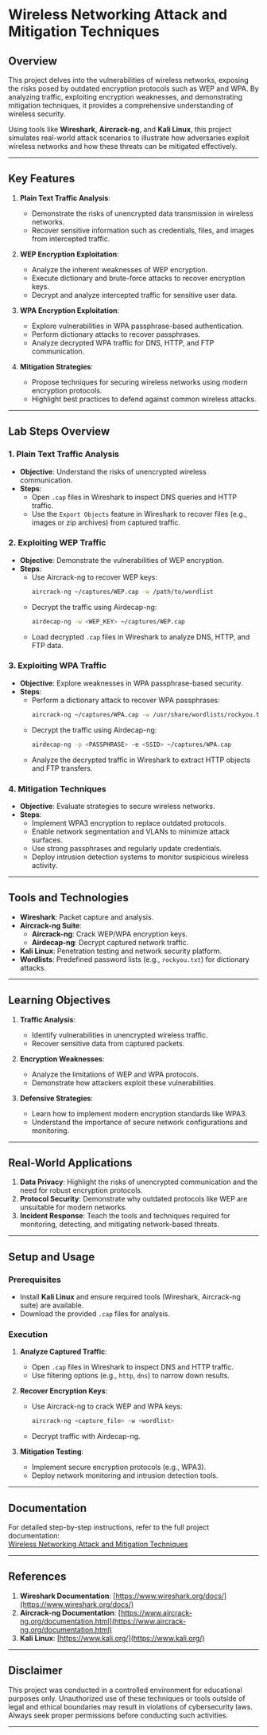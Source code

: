 # Wireless Networking Attack and Mitigation Techniques

## Overview

This project delves into the vulnerabilities of wireless networks, exposing the risks posed by outdated encryption protocols such as WEP and WPA. By analyzing traffic, exploiting encryption weaknesses, and demonstrating mitigation techniques, it provides a comprehensive understanding of wireless security.

Using tools like **Wireshark**, **Aircrack-ng**, and **Kali Linux**, this project simulates real-world attack scenarios to illustrate how adversaries exploit wireless networks and how these threats can be mitigated effectively.

---

## Key Features

1. **Plain Text Traffic Analysis**:
   - Demonstrate the risks of unencrypted data transmission in wireless networks.
   - Recover sensitive information such as credentials, files, and images from intercepted traffic.

2. **WEP Encryption Exploitation**:
   - Analyze the inherent weaknesses of WEP encryption.
   - Execute dictionary and brute-force attacks to recover encryption keys.
   - Decrypt and analyze intercepted traffic for sensitive user data.

3. **WPA Encryption Exploitation**:
   - Explore vulnerabilities in WPA passphrase-based authentication.
   - Perform dictionary attacks to recover passphrases.
   - Analyze decrypted WPA traffic for DNS, HTTP, and FTP communication.

4. **Mitigation Strategies**:
   - Propose techniques for securing wireless networks using modern encryption protocols.
   - Highlight best practices to defend against common wireless attacks.

---

## Lab Steps Overview

### **1. Plain Text Traffic Analysis**
- **Objective**: Understand the risks of unencrypted wireless communication.
- **Steps**:
  - Open `.cap` files in Wireshark to inspect DNS queries and HTTP traffic.
  - Use the `Export Objects` feature in Wireshark to recover files (e.g., images or zip archives) from captured traffic.

### **2. Exploiting WEP Traffic**
- **Objective**: Demonstrate the vulnerabilities of WEP encryption.
- **Steps**:
  - Use Aircrack-ng to recover WEP keys:
    ```bash
    aircrack-ng ~/captures/WEP.cap -w /path/to/wordlist
    ```
  - Decrypt the traffic using Airdecap-ng:
    ```bash
    airdecap-ng -w <WEP_KEY> ~/captures/WEP.cap
    ```
  - Load decrypted `.cap` files in Wireshark to analyze DNS, HTTP, and FTP data.

### **3. Exploiting WPA Traffic**
- **Objective**: Explore weaknesses in WPA passphrase-based security.
- **Steps**:
  - Perform a dictionary attack to recover WPA passphrases:
    ```bash
    aircrack-ng ~/captures/WPA.cap -w /usr/share/wordlists/rockyou.txt
    ```
  - Decrypt the traffic using Airdecap-ng:
    ```bash
    airdecap-ng -p <PASSPHRASE> -e <SSID> ~/captures/WPA.cap
    ```
  - Analyze the decrypted traffic in Wireshark to extract HTTP objects and FTP transfers.

### **4. Mitigation Techniques**
- **Objective**: Evaluate strategies to secure wireless networks.
- **Steps**:
  - Implement WPA3 encryption to replace outdated protocols.
  - Enable network segmentation and VLANs to minimize attack surfaces.
  - Use strong passphrases and regularly update credentials.
  - Deploy intrusion detection systems to monitor suspicious wireless activity.

---

## Tools and Technologies

- **Wireshark**: Packet capture and analysis.
- **Aircrack-ng Suite**:
  - **Aircrack-ng**: Crack WEP/WPA encryption keys.
  - **Airdecap-ng**: Decrypt captured network traffic.
- **Kali Linux**: Penetration testing and network security platform.
- **Wordlists**: Predefined password lists (e.g., `rockyou.txt`) for dictionary attacks.

---

## Learning Objectives

1. **Traffic Analysis**:
   - Identify vulnerabilities in unencrypted wireless traffic.
   - Recover sensitive data from captured packets.

2. **Encryption Weaknesses**:
   - Analyze the limitations of WEP and WPA protocols.
   - Demonstrate how attackers exploit these vulnerabilities.

3. **Defensive Strategies**:
   - Learn how to implement modern encryption standards like WPA3.
   - Understand the importance of secure network configurations and monitoring.

---

## Real-World Applications

1. **Data Privacy**: Highlight the risks of unencrypted communication and the need for robust encryption protocols.
2. **Protocol Security**: Demonstrate why outdated protocols like WEP are unsuitable for modern networks.
3. **Incident Response**: Teach the tools and techniques required for monitoring, detecting, and mitigating network-based threats.

---

## Setup and Usage

### **Prerequisites**
- Install **Kali Linux** and ensure required tools (Wireshark, Aircrack-ng suite) are available.
- Download the provided `.cap` files for analysis.

### **Execution**
1. **Analyze Captured Traffic**:
   - Open `.cap` files in Wireshark to inspect DNS and HTTP traffic.
   - Use filtering options (e.g., `http`, `dns`) to narrow down results.

2. **Recover Encryption Keys**:
   - Use Aircrack-ng to crack WEP and WPA keys:
     ```bash
     aircrack-ng <capture_file> -w <wordlist>
     ```
   - Decrypt traffic with Airdecap-ng.

3. **Mitigation Testing**:
   - Implement secure encryption protocols (e.g., WPA3).
   - Deploy network monitoring and intrusion detection tools.

---

## Documentation

For detailed step-by-step instructions, refer to the full project documentation:  
[Wireless Networking Attack and Mitigation Techniques](https://github.com/StephVergil/Wireless-Networking-Attack-and-Mitigation-Techniques/blob/main/Wireless%20Networking%20Attack%20and%20Mitigation%20Techniques-Stephanie%E2%80%99s%20MacBook%20Pro.docx)

---

## References

1. **Wireshark Documentation**: [https://www.wireshark.org/docs/](https://www.wireshark.org/docs/)
2. **Aircrack-ng Documentation**: [https://www.aircrack-ng.org/documentation.html](https://www.aircrack-ng.org/documentation.html)
3. **Kali Linux**: [https://www.kali.org/](https://www.kali.org/)

---

## Disclaimer

This project was conducted in a controlled environment for educational purposes only. Unauthorized use of these techniques or tools outside of legal and ethical boundaries may result in violations of cybersecurity laws. Always seek proper permissions before conducting such activities.

---

